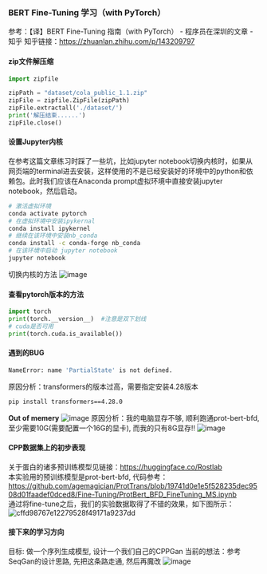 ### BERT Fine-Tuning 学习（with PyTorch）
参考：【译】BERT Fine-Tuning 指南（with PyTorch） - 程序员在深圳的文章 - 知乎
知乎链接：https://zhuanlan.zhihu.com/p/143209797

#### zip文件解压缩
```python
import zipfile

zipPath = "dataset/cola_public_1.1.zip"
zipFile = zipfile.ZipFile(zipPath)
zipFile.extractall('./dataset/')
print('解压结束......')
zipFile.close()
```
#### 设置Jupyter内核
在参考这篇文章练习时踩了一些坑，比如jupyter notebook切换内核时，如果从网页端的terminal进去安装，这样使用的不是已经安装好的环境中的python和依赖包。此时我们应该在Anaconda prompt虚拟环境中直接安装jupyter notebook，然后启动。
```bash
# 激活虚拟环境
conda activate pytorch
# 在虚拟环境中安装ipykernal
conda install ipykernel
# 继续在该环境中安装nb_conda
conda install -c conda-forge nb_conda
# 在该环境中启动 jupyter notebook
jupyter notebook
```
切换内核的方法
![image](https://github.com/QiufenChen/CPPPred/assets/52032167/db1a9a2b-aba0-4b33-ac42-5f9380cafc68)

#### 查看pytorch版本的方法
```python
import torch
print(torch.__version__)  #注意是双下划线
# cuda是否可用
print(torch.cuda.is_available())
```
#### 遇到的BUG
```bash
NameError: name 'PartialState' is not defined.
```
原因分析：transformers的版本过高，需要指定安装4.28版本
```bash
pip install transformers==4.28.0
```
**Out of memery**
![image](https://github.com/QiufenChen/CPPPred/assets/52032167/8a8c4d7a-8cf0-4bf1-aa68-35c03dc90208)
原因分析：我的电脑显存不够, 顺利跑通prot-bert-bfd, 至少需要10G(需要配置一个16G的显卡), 而我的只有8G显存!!
![image](https://github.com/QiufenChen/CPPPred/assets/52032167/7a175be5-d14e-443d-8404-f9d1f57f5f29)

#### CPP数据集上的初步表现
关于蛋白的诸多预训练模型见链接：https://huggingface.co/Rostlab \
本实验用的预训练模型是prot-bert-bfd, 代码参考：https://github.com/agemagician/ProtTrans/blob/19741d0e1e5f528235dec9508d01faadef0dced8/Fine-Tuning/ProtBert_BFD_FineTuning_MS.ipynb \
通过将fine-tune之后，我们的实验数据取得了不错的效果，如下图所示：
![cffd98767e12279528f49171a9237dd](https://github.com/QiufenChen/CPPPred/assets/52032167/01282527-0b26-476b-9f20-8289977fc808)

#### 接下来的学习方向
目标: 做一个序列生成模型, 设计一个我们自己的CPPGan
当前的想法：参考SeqGan的设计思路, 先把这条路走通, 然后再魔改
![image](https://github.com/QiufenChen/CPPPred/assets/52032167/4b2905d9-4f07-468e-9b4e-6a7d5609f3ea)
